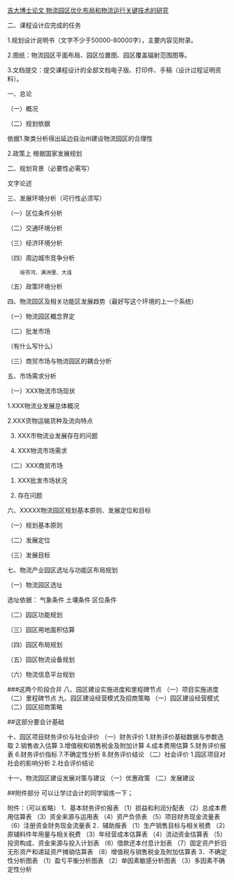 [吉大博士论文 物流园区优化布局和物流运行关键技术的研究](http://www.cnki.net/KCMS/detail/detail.aspx?QueryID=2&CurRec=4&recid=&filename=2004100276.nh&dbname=CDFD9908&dbcode=CDFD&pr=&urlid=&yx=&uid=WEEvREcwSlJHSldRa1Fhb01FNXVVU04vcUpab3VVODgvMEN4VVNQdW1QaU1TVzMrcmpGWkc1ODExR09PM2JhcFZBPT0=$9A4hF_YAuvQ5obgVAqNKPCYcEjKensW4IQMovwHtwkF4VYPoHbKxJw!!&v=MjE1Mzh2T1YxMjdHcks0SHRQTHFaRWJQSVI4ZVgxTHV4WVM3RGgxVDNxVHJXTTFGckNVUkw2ZVorZHJGeW5sV3I=)

二、课程设计应完成的任务

1.规划设计说明书（文字不少于50000-80000字），主要内容见附录。

2.图纸：物流园区平面布局、园区位置图、园区覆盖辐射范围图等。

3.文档提交：提交课程设计的全部文档电子版、打印件、手稿（设计过程证明资料）。

一、总论    
                         
（一）概况

（二）规划依据

依据1.聚类分析得出延边自治州建设物流园区的合理性

2.政策上 根据国家发展规划


二、规划背景（必要性必需写）

文字论述

三、发展环境分析（可行性必须写）

（一）区位条件分析

（二）交通环境分析

（三）经济环境分析

（四）周边城市竞争分析

		绥芬河、满洲里、大连

（五）政策环境分析

四、物流园区及相关功能区发展趋势（最好写这个环境的上一个系统）

（一）物流园区概念界定

（二）批发市场

（有什么写什么）

（三）商贸市场与物流园区的耦合分析

五、市场需求分析

（一）XXX物流市场现状

1.XXX物流业发展总体概况

2.XXX货物运输货种及流向特点

3. XXX市物流业发展存在的问题

4. XXX物流市场需求

（二）XXX商贸市场

1. XXX批发市场状况

2. 存在问题





六、XXXXX物流园区规划基本原则、发展定位和目标

（一）规划基本原则

（二）发展定位

（三）发展目标






七、物流产业园区选址与功能区布局规划

（一）物流园区选址

选址依据：
气象条件
土壤条件
区位条件

（二）园区功能规划

（三）园区用地面积估算

（四）园区布局规划

（五）园区物流设备规划

（六）物流信息平台规划




###这两个阶段合并
八、园区建设实施进度和里程碑节点
（一）项目实施进度
（二）里程碑节点
九、园区建设经营模式及招商策略
（一）园区建设经营模式
（二）园区招商策略


##这部分要会计基础

十、园区项目财务评价与社会评价
（一）财务评价
1.财务评价基础数据与参数选取
2.销售收入估算
3.增值税和销售税金及附加计算
4.成本费用估算
5.财务评价报表
6.财务评价指标
7.不确定性分析
8.财务评价结论
（二）社会评价
1.园区项目对社会的影响分析
2.社会评价结论



十一、物流园区建设发展对策与建议
（一）优惠政策
（二）发展建议




##附件部分 可以让学过会计的同学锻炼一下；



附件：（可以省略）
1．基本财务评价报表
（1）损益和利润分配表
（2）总成本费用估算表 
（3）资金来源与运用表 
（4）资产负债表
（5）项目财务现金流量表
（6）注册资金财务现金流量表
2．辅助报表
（1）生产销售目标与相关税费
（2）原辅料件年用量与相关税费
（3）年经营成本估算表
（4）流动资金估算表
（5）投资构成、资金来源与投入计划表
（6）借款还本付息计划表
（7）固定资产折旧无形资产和递延资产摊销估算表
（8）增值税与销售税金及附加估算表
3．不确定性分析图表
（1）盈亏平衡分析图表
（2）单因素敏感分析图表
（3）多因素不确定性分析